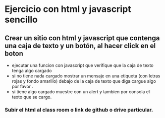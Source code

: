 # Ejercicio con html y javascript sencillo

## Crear un sitio con html y javascript que contenga una caja de texto y un botón, al hacer click en el boton

- ejecutar una funcion con javascript que verifique que la caja de texto tenga algo cargado
- si no tiene nada cargado mostrar un mensaje en una etiqueta (con letras rojas y fondo amarillo) debajo de la caja de texto que diga cargue algo  por favor . 
- si tiene algo cargado muestre con un alert y tambien por consola el texto que se cargo.

### Subir el html al class room o link de github o drive particular.
